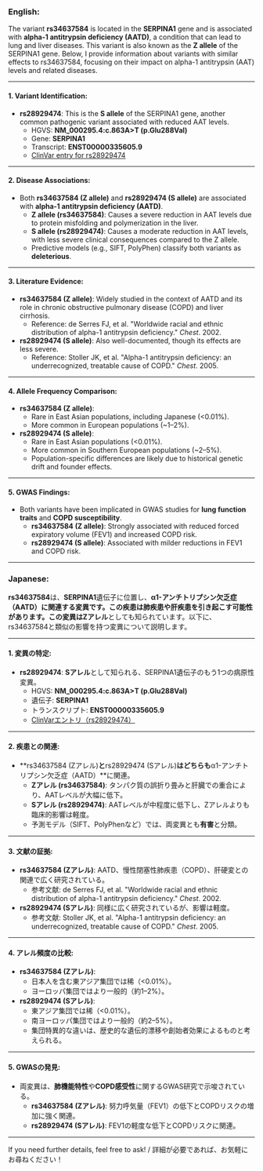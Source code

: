 ### English:
The variant **rs34637584** is located in the **SERPINA1** gene and is associated with **alpha-1 antitrypsin deficiency (AATD)**, a condition that can lead to lung and liver diseases. This variant is also known as the **Z allele** of the SERPINA1 gene. Below, I provide information about variants with similar effects to rs34637584, focusing on their impact on alpha-1 antitrypsin (AAT) levels and related diseases.

---

#### 1. Variant Identification:
- **rs28929474**: This is the **S allele** of the SERPINA1 gene, another common pathogenic variant associated with reduced AAT levels.  
  - HGVS: **NM_000295.4:c.863A>T (p.Glu288Val)**  
  - Gene: **SERPINA1**  
  - Transcript: **ENST00000335605.9**  
  - [ClinVar entry for rs28929474](https://www.ncbi.nlm.nih.gov/clinvar/variation/rs28929474)

---

#### 2. Disease Associations:
- Both **rs34637584 (Z allele)** and **rs28929474 (S allele)** are associated with **alpha-1 antitrypsin deficiency (AATD)**.  
  - **Z allele (rs34637584)**: Causes a severe reduction in AAT levels due to protein misfolding and polymerization in the liver.  
  - **S allele (rs28929474)**: Causes a moderate reduction in AAT levels, with less severe clinical consequences compared to the Z allele.  
  - Predictive models (e.g., SIFT, PolyPhen) classify both variants as **deleterious**.

---

#### 3. Literature Evidence:
- **rs34637584 (Z allele)**: Widely studied in the context of AATD and its role in chronic obstructive pulmonary disease (COPD) and liver cirrhosis.  
  - Reference: de Serres FJ, et al. "Worldwide racial and ethnic distribution of alpha-1 antitrypsin deficiency." *Chest*. 2002.  
- **rs28929474 (S allele)**: Also well-documented, though its effects are less severe.  
  - Reference: Stoller JK, et al. "Alpha-1 antitrypsin deficiency: an underrecognized, treatable cause of COPD." *Chest*. 2005.

---

#### 4. Allele Frequency Comparison:
- **rs34637584 (Z allele)**:  
  - Rare in East Asian populations, including Japanese (<0.01%).  
  - More common in European populations (~1–2%).  
- **rs28929474 (S allele)**:  
  - Rare in East Asian populations (<0.01%).  
  - More common in Southern European populations (~2–5%).  
  - Population-specific differences are likely due to historical genetic drift and founder effects.

---

#### 5. GWAS Findings:
- Both variants have been implicated in GWAS studies for **lung function traits** and **COPD susceptibility**.  
  - **rs34637584 (Z allele)**: Strongly associated with reduced forced expiratory volume (FEV1) and increased COPD risk.  
  - **rs28929474 (S allele)**: Associated with milder reductions in FEV1 and COPD risk.

---

### Japanese:
**rs34637584**は、**SERPINA1**遺伝子に位置し、**α1-アンチトリプシン欠乏症（AATD）**に関連する変異です。この疾患は肺疾患や肝疾患を引き起こす可能性があります。この変異は**Zアレル**としても知られています。以下に、rs34637584と類似の影響を持つ変異について説明します。

---

#### 1. 変異の特定:
- **rs28929474**: **Sアレル**として知られる、SERPINA1遺伝子のもう1つの病原性変異。  
  - HGVS: **NM_000295.4:c.863A>T (p.Glu288Val)**  
  - 遺伝子: **SERPINA1**  
  - トランスクリプト: **ENST00000335605.9**  
  - [ClinVarエントリ（rs28929474）](https://www.ncbi.nlm.nih.gov/clinvar/variation/rs28929474)

---

#### 2. 疾患との関連:
- **rs34637584 (Zアレル)**と**rs28929474 (Sアレル)**はどちらも**α1-アンチトリプシン欠乏症（AATD）**に関連。  
  - **Zアレル (rs34637584)**: タンパク質の誤折り畳みと肝臓での重合により、AATレベルが大幅に低下。  
  - **Sアレル (rs28929474)**: AATレベルが中程度に低下し、Zアレルよりも臨床的影響は軽度。  
  - 予測モデル（SIFT、PolyPhenなど）では、両変異とも**有害**と分類。

---

#### 3. 文献の証拠:
- **rs34637584 (Zアレル)**: AATD、慢性閉塞性肺疾患（COPD）、肝硬変との関連で広く研究されている。  
  - 参考文献: de Serres FJ, et al. "Worldwide racial and ethnic distribution of alpha-1 antitrypsin deficiency." *Chest*. 2002.  
- **rs28929474 (Sアレル)**: 同様に広く研究されているが、影響は軽度。  
  - 参考文献: Stoller JK, et al. "Alpha-1 antitrypsin deficiency: an underrecognized, treatable cause of COPD." *Chest*. 2005.

---

#### 4. アレル頻度の比較:
- **rs34637584 (Zアレル)**:  
  - 日本人を含む東アジア集団では稀（<0.01%）。  
  - ヨーロッパ集団ではより一般的（約1–2%）。  
- **rs28929474 (Sアレル)**:  
  - 東アジア集団では稀（<0.01%）。  
  - 南ヨーロッパ集団ではより一般的（約2–5%）。  
  - 集団特異的な違いは、歴史的な遺伝的漂移や創始者効果によるものと考えられる。

---

#### 5. GWASの発見:
- 両変異は、**肺機能特性**や**COPD感受性**に関するGWAS研究で示唆されている。  
  - **rs34637584 (Zアレル)**: 努力呼気量（FEV1）の低下とCOPDリスクの増加に強く関連。  
  - **rs28929474 (Sアレル)**: FEV1の軽度な低下とCOPDリスクに関連。

--- 

If you need further details, feel free to ask! / 詳細が必要であれば、お気軽にお尋ねください！